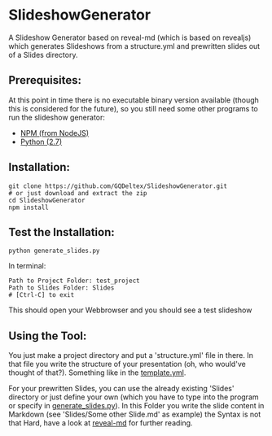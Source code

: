 # SlideshowGenerator
A Slideshow Generator based on reveal-md (which is based on revealjs) which generates Slideshows from a structure.yml and prewritten slides out of a Slides directory.

## Prerequisites:
At this point in time there is no executable binary version available (though this is considered for the future), so you still need some other programs to run the slideshow generator:
- [NPM (from NodeJS)](https://nodejs.org/en/download/)
- [Python (2.7)](https://www.python.org/downloads/)

## Installation:
```
git clone https://github.com/GQDeltex/SlideshowGenerator.git
# or just download and extract the zip
cd SlideshowGenerator
npm install
```
## Test the Installation:
```
python generate_slides.py
```
In terminal:
```
Path to Project Folder: test_project
Path to Slides Folder: Slides
# [Ctrl-C] to exit
```

This should open your Webbrowser and you should see a test slideshow

## Using the Tool:
You just make a project directory and put a 'structure.yml' file in there. In that file you write the structure of your presentation (oh, who would've thought of that?). Something like in the [template.yml](template.yml).

For your prewritten Slides, you can use the already existing 'Slides' directory or just define your own (which you have to type into the program or specify in [generate_slides.py](generate_slides.py)). In this Folder you write the slide content in Markdown (see 'Slides/Some other Slide.md' as example) the Syntax is not that Hard, have a look at [reveal-md](http://webpro.github.io/reveal-md/) for further reading. 